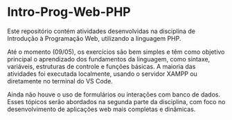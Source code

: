 # Intro-Prog-Web-PHP
Este repositório contém atividades desenvolvidas na disciplina de Introdução à Programação Web, utilizando a linguagem PHP.

Até o momento (09/05), os exercícios são bem simples e têm como objetivo principal o aprendizado dos fundamentos da linguagem, como sintaxe, variáveis, estruturas de controle e funções básicas. A maioria das atividades foi executada localmente, usando o servidor XAMPP ou diretamente no terminal do VS Code.

Ainda não houve o uso de formulários ou interações com banco de dados. Esses tópicos serão abordados na segunda parte da disciplina, com foco no desenvolvimento de aplicações web mais completas e dinâmicas.
